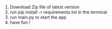 1) Download Zip file of latest version
2) run pip install -r requirements.txt in the terminal
3) run main.py to start the app
4) have fun !
